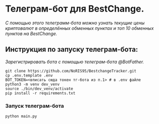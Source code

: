 # Телеграм-бот для BestChange.
_С помощью этого телеграмм-бота можно узнать текущие цены криптовалют в определённых обменных пунктах и топ 10 обменных пунктов на BestChange._
## Инструкция по запуску телеграм-бота: ##
_Зарегистрировать бота с помощью телеграм-бота @BotFather._
```
git clone https://github.com/NoRIS95/BestchangeTracker.git
cp .env.template .env
BOT_TOKEN=<вписать сюда токен тг-бота из п.1> # в .env файле
python3 -m venv dev_venv
source ./bin/dev_venv/activate
pip install -r requirements.txt
```
 
### Запуск телеграм-бота ###
 
```
python main.py
```
